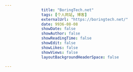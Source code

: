 ---
                title: "BoringTech.net"
                tags: [个人网站, 博客]
                externalUrl: "https://boringtech.net/"
                date: 9936-08-08
                showDate: false
                showAuthor: false
                showReadingTime: false
                showEdit: false
                showLikes: false
                showViews: false
                layoutBackgroundHeaderSpace: false
                ---

